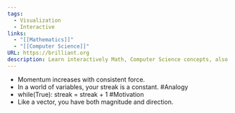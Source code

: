 ```yaml
---
tags:
  - Visualization
  - Interactive
links:
  - "[[Mathematics]]"
  - "[[Computer Science]]"
URL: https://brilliant.org
description: Learn interactively Math, Computer Science concepts, also English
---
```

- Momentum increases with consistent force.
- In a world of variables, your streak is a constant. #Analogy
- while(True): streak = streak + 1 #Motivation 
- Like a vector, you have both magnitude and direction.